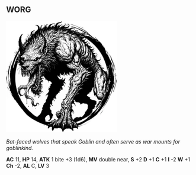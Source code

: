 ## WORG

![](images/worg.webp)

_Bat-faced wolves that speak Goblin and often serve as war mounts for goblinkind._

**AC** 11, **HP** 14, **ATK** 1 bite +3 (1d6), **MV** double near, **S** +2 **D** +1 **C** +1 **I** -2 **W** +1 **Ch** -2, **AL** C, **LV** 3

